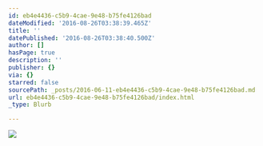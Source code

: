 ```yaml
---
id: eb4e4436-c5b9-4cae-9e48-b75fe4126bad
dateModified: '2016-08-26T03:38:39.465Z'
title: ''
datePublished: '2016-08-26T03:38:40.500Z'
author: []
hasPage: true
description: ''
publisher: {}
via: {}
starred: false
sourcePath: _posts/2016-06-11-eb4e4436-c5b9-4cae-9e48-b75fe4126bad.md
url: eb4e4436-c5b9-4cae-9e48-b75fe4126bad/index.html
_type: Blurb

---
```

![](https://the-grid-user-content.s3-us-west-2.amazonaws.com/326d157e-7313-474b-aa60-e22883a5b76a.jpg)